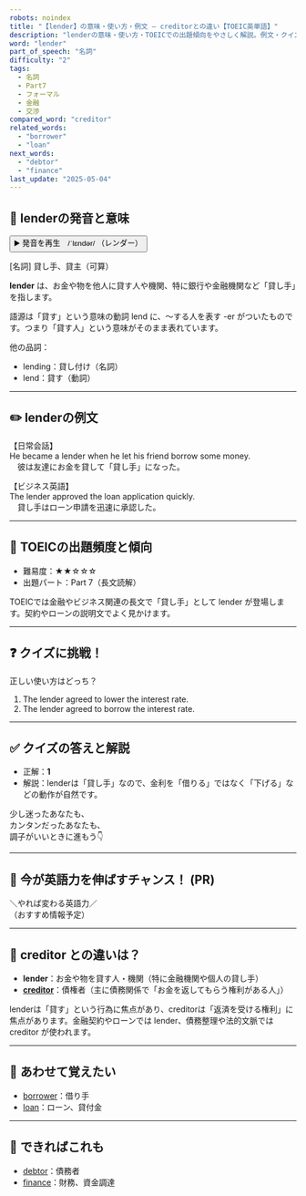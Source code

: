 ```yaml
---
robots: noindex
title: "【lender】の意味・使い方・例文 ― creditorとの違い【TOEIC英単語】"
description: "lenderの意味・使い方・TOEICでの出題傾向をやさしく解説。例文・クイズ付きでcreditorとの違いもわかりやすく学べます。"
word: "lender"
part_of_speech: "名詞"
difficulty: "2"
tags:
  - 名詞
  - Part7
  - フォーマル
  - 金融
  - 交渉
compared_word: "creditor"
related_words:
  - "borrower"
  - "loan"
next_words:
  - "debtor"
  - "finance"
last_update: "2025-05-04"
---
```


## 🔰 lenderの発音と意味

<button class="play-audio" onclick="playTTS('lender')">
  <span class="play-audio-main">
    ▶️ 発音を再生　/ˈlɛndər/
  </span>
  <span class="play-audio-sub">
    （レンダー）
  </span>
</button>

[名詞] 貸し手、貸主（可算）

**lender** は、お金や物を他人に貸す人や機関、特に銀行や金融機関など「貸し手」を指します。

語源は「貸す」という意味の動詞 lend に、～する人を表す -er がついたものです。つまり「貸す人」という意味がそのまま表れています。

他の品詞：  
- lending：貸し付け（名詞）
- lend：貸す（動詞）

---

## ✏️ lenderの例文

【日常会話】  
He became a lender when he let his friend borrow some money.  
　彼は友達にお金を貸して「貸し手」になった。

【ビジネス英語】  
The lender approved the loan application quickly.  
　貸し手はローン申請を迅速に承認した。

---

## 🎯 TOEICの出題頻度と傾向

- 難易度：★★☆☆☆
- 出題パート：Part 7（長文読解）

TOEICでは金融やビジネス関連の長文で「貸し手」として lender が登場します。契約やローンの説明文でよく見かけます。

---

## ❓ クイズに挑戦！

正しい使い方はどっち？

1. The lender agreed to lower the interest rate.  
2. The lender agreed to borrow the interest rate.

---

## ✅ クイズの答えと解説

- 正解：**1**
- 解説：lenderは「貸し手」なので、金利を「借りる」ではなく「下げる」などの動作が自然です。

少し迷ったあなたも、  
カンタンだったあなたも、  
調子がいいときに進もう👇️

---

## 🚀 今が英語力を伸ばすチャンス！ (PR)

<div class="info-center">
＼やれば変わる英語力／<br>  
（おすすめ情報予定）
</div>

---

## 🤔  creditor との違いは？

- **lender**：お金や物を貸す人・機関（特に金融機関や個人の貸し手）
- **[creditor](/word/creditor)**：債権者（主に債務関係で「お金を返してもらう権利がある人」）

lenderは「貸す」という行為に焦点があり、creditorは「返済を受ける権利」に焦点があります。金融契約やローンでは lender、債務整理や法的文脈では creditor が使われます。

---

## 🧩 あわせて覚えたい

- [borrower](/word/borrower)：借り手
- [loan](/word/loan)：ローン、貸付金

---

## 📖 できればこれも

- [debtor](/word/debtor)：債務者
- [finance](/word/finance)：財務、資金調達

<!-- cvid: aid19_bid28 -->
